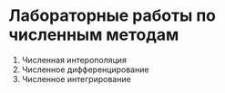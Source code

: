 # **Лабораторные работы по численным методам**

1. Численная интерополяция
2. Численное дифференцирование
3. Численное интегрирование
